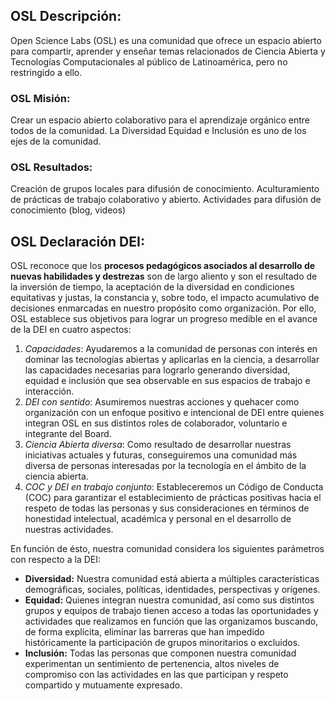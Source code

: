 <!--
.. title: Declaración de Diversidad, Equidad e Inclusión
.. slug: es
.. date: 2019-04-08
.. author: Mariangela Petrizzo
.. tags: open science
.. category: open science
.. link: 
.. description: 
.. type: text
-->

<!-- # [ES] Declaración de Diversidad, Equidad e Inclusión -->

## OSL Descripción:
Open Science Labs (OSL) es una comunidad que ofrece un espacio abierto para compartir, aprender y enseñar temas relacionados de Ciencia Abierta y Tecnologías Computacionales al público de Latinoamérica, pero no restringido a ello. 

### OSL Misión: 
Crear un espacio abierto colaborativo para el aprendizaje orgánico entre todos de la comunidad.
La Diversidad Equidad e Inclusión es uno de los ejes de la comunidad.

### OSL Resultados:
Creación de grupos locales para difusión de conocimiento.
Aculturamiento de prácticas de trabajo colaborativo y abierto.
Actividades para difusión de conocimiento (blog, videos)

## OSL Declaración DEI:

OSL reconoce que los **procesos pedagógicos asociados al desarrollo de nuevas habilidades y destrezas** son de largo aliento y son el resultado de la inversión de tiempo, la aceptación de la diversidad en condiciones equitativas y justas, la constancia y, sobre todo, el impacto acumulativo de decisiones enmarcadas en nuestro propósito como organización. Por ello, OSL establece sus objetivos para lograr un progreso medible en el avance de la DEI en cuatro aspectos:

1. *Capacidades*: Ayudaremos a la comunidad de personas con interés en dominar las tecnologías abiertas y aplicarlas en la ciencia, a desarrollar las capacidades necesarias para lograrlo generando diversidad, equidad e inclusión que sea observable en sus espacios de trabajo e interacción.
2. *DEI con sentido*: Asumiremos nuestras acciones y quehacer como organización con un enfoque positivo e intencional de DEI entre quienes integran OSL en sus distintos roles de colaborador, voluntario e integrante del Board.
3. *Ciencia Abierta diversa*: Como resultado de desarrollar nuestras iniciativas actuales y futuras, conseguiremos una comunidad más diversa de personas interesadas por la tecnología en el ámbito de la ciencia abierta.
4. *COC y DEI en trabajo conjunto*: Estableceremos un Código de Conducta (COC) para garantizar el establecimiento de prácticas positivas hacia el respeto de todas las personas y sus consideraciones en términos de honestidad intelectual, académica y personal en el desarrollo de nuestras actividades.

En función de ésto, nuestra comunidad considera los siguientes parámetros con respecto a la DEI:

* **Diversidad:** Nuestra comunidad está abierta a múltiples características demográficas, sociales, políticas, identidades, perspectivas y orígenes.
* **Equidad:** Quienes integran nuestra comunidad, así como sus distintos grupos y equipos de trabajo tienen acceso a todas las oportunidades y actividades que realizamos en función que las organizamos buscando, de forma explícita, eliminar las barreras que han impedido históricamente la participación de grupos minoritarios o excluidos.
* **Inclusión:** Todas las personas que componen nuestra comunidad experimentan un sentimiento de pertenencia, altos niveles de compromiso con las actividades en las que participan y respeto compartido y mutuamente expresado.

